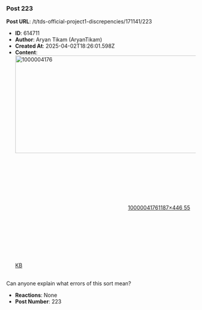 ### Post 223
**Post URL**: /t/tds-official-project1-discrepencies/171141/223
- **ID**: 614711
- **Author**: Aryan Tikam (AryanTikam)
- **Created At**: 2025-04-02T18:26:01.598Z
- **Content**:  
  <div class="lightbox-wrapper"><a class="lightbox" href="https://europe1.discourse-cdn.com/flex013/uploads/iitm/original/3X/d/a/da4e9a282399e03a47410d7ddb796d4a01802f5d.png" data-download-href="/uploads/short-url/v9euyRFlunvnEWfZc7qWgGwUtop.png?dl=1" title="1000004176" rel="noopener nofollow ugc"><img src="https://europe1.discourse-cdn.com/flex013/uploads/iitm/optimized/3X/d/a/da4e9a282399e03a47410d7ddb796d4a01802f5d_2_690x259.png" alt="1000004176" data-base62-sha1="v9euyRFlunvnEWfZc7qWgGwUtop" width="690" height="259" srcset="https://europe1.discourse-cdn.com/flex013/uploads/iitm/optimized/3X/d/a/da4e9a282399e03a47410d7ddb796d4a01802f5d_2_690x259.png, https://europe1.discourse-cdn.com/flex013/uploads/iitm/optimized/3X/d/a/da4e9a282399e03a47410d7ddb796d4a01802f5d_2_1035x388.png 1.5x, https://europe1.discourse-cdn.com/flex013/uploads/iitm/original/3X/d/a/da4e9a282399e03a47410d7ddb796d4a01802f5d.png 2x" data-dominant-color="141414"><div class="meta"><svg class="fa d-icon d-icon-far-image svg-icon" aria-hidden="true"><use href="#far-image"></use></svg><span class="filename">1000004176</span><span class="informations">1187×446 55 KB</span><svg class="fa d-icon d-icon-discourse-expand svg-icon" aria-hidden="true"><use href="#discourse-expand"></use></svg></div></a></div><br>
Can anyone explain what errors of this sort mean?
- **Reactions**: None
- **Post Number**: 223

